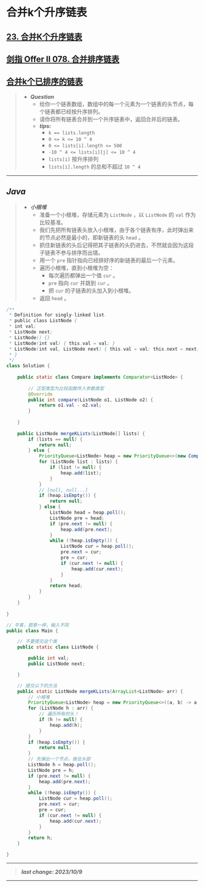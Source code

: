 # 合并k个升序链表

## [23. 合并K个升序链表](https://leetcode.cn/problems/merge-k-sorted-lists/)

## [剑指 Offer II 078. 合并排序链表](https://leetcode.cn/problems/vvXgSW/)

## [合并k个已排序的链表](https://www.nowcoder.com/practice/65cfde9e5b9b4cf2b6bafa5f3ef33fa6)

> - ***Question***
>   - 给你一个链表数组，数组中的每一个元素为一个链表的头节点，每个链表都已经按升序排列。
>   - 请你将所有链表合并到一个升序链表中，返回合并后的链表。
>   - ***tips:***
>     - `k == lists.length`
>     - `0 <= k <= 10 ^ 4`  
>     - `0 <= lists[i].length <= 500`  
>     - `-10 ^ 4 <= lists[i][j] <= 10 ^ 4`
>     - `lists[i]` 按升序排列
>     - `lists[i].length` 的总和不超过 `10 ^ 4`

---

## *Java*

> - ***小根堆***
>   - 准备一个小根堆，存储元素为 `ListNode` ，以 `ListNode` 的 `val` 作为比较基准。
>   - 我们先把所有链表头放入小根堆，由于各个链表有序，此时弹出来的节点必然是最小的，即新链表的头 `head` 。
>   - 抓住新链表的头后记得把其子链表的头扔进去，不然就会因为这段子链表不参与排序而出错。
>   - 用一个 `pre` 指针指向已经排好序的新链表的最后一个元素。
>   - 遍历小根堆，直到小根堆为空：
>     - 每次遍历都弹出一个值 `cur` 。
>     - `pre` 指向 `cur` 并跳到 `cur` 。
>     - 把 `cur` 的子链表的头加入到小根堆。
>   - 返回 `head` 。

```java
/**
 * Definition for singly-linked list.
 * public class ListNode {
 * int val;
 * ListNode next;
 * ListNode() {}
 * ListNode(int val) { this.val = val; }
 * ListNode(int val, ListNode next) { this.val = val; this.next = next; }
 * }
 */
class Solution {
    
    public static class Compare implements Comparator<ListNode> {
        
        // 泛型类型为比较函数传入参数类型
        @Override
        public int compare(ListNode o1, ListNode o2) {
            return o1.val - o2.val;
        }
        
    }
    
    public ListNode mergeKLists(ListNode[] lists) {
        if (lists == null) {
            return null;
        } else {
            PriorityQueue<ListNode> heap = new PriorityQueue<>(new Compare());
            for (ListNode list : lists) {
                if (list != null) {
                    heap.add(list);
                }
            }
            // [null, null...]
            if (heap.isEmpty()) {
                return null;
            } else {
                ListNode head = heap.poll();
                ListNode pre = head;
                if (pre.next != null) {
                    heap.add(pre.next);
                }
                while (!heap.isEmpty()) {
                    ListNode cur = heap.poll();
                    pre.next = cur;
                    pre = cur;
                    if (cur.next != null) {
                        heap.add(cur.next);
                    }
                }
                return head;
            }
        }
    }
    
}

// 牛客，题意一样，输入不同
public class Main {

    // 不要提交这个类
    public static class ListNode {

        public int val;
        public ListNode next;

    }

    // 提交以下的方法
    public static ListNode mergeKLists(ArrayList<ListNode> arr) {
        // 小根堆
        PriorityQueue<ListNode> heap = new PriorityQueue<>((a, b) -> a.val - b.val);
        for (ListNode h : arr) {
            // 遍历所有的头！
            if (h != null) {
                heap.add(h);
            }
        }
        if (heap.isEmpty()) {
            return null;
        }
        // 先弹出一个节点，做总头部
        ListNode h = heap.poll();
        ListNode pre = h;
        if (pre.next != null) {
            heap.add(pre.next);
        }
        while (!heap.isEmpty()) {
            ListNode cur = heap.poll();
            pre.next = cur;
            pre = cur;
            if (cur.next != null) {
                heap.add(cur.next);
            }
        }
        return h;
    }

}
```

---

> ***last change: 2023/10/9***

---
